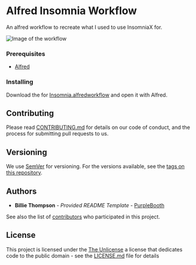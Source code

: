 # Alfred Insomnia Workflow

An alfred workflow to recreate what I used to use InsomniaX for.

![Image of the workflow](screenshot.png)

### Prerequisites

  - [Alfred](https://www.alfredapp.com/)

### Installing

Download the for [Insomnia.alfredworkflow](Insomnia.alfredworkflow) and
open it with Alfred.

## Contributing

Please read [CONTRIBUTING.md](CONTRIBUTING.md) for details on our code
of conduct, and the process for submitting pull requests to us.

## Versioning

We use [SemVer](http://semver.org/) for versioning. For the versions
available, see the [tags on this
repository](https://github.com/PurpleBooth/insomnia-workflow/tags).

## Authors

  - **Billie Thompson** - *Provided README Template* -
    [PurpleBooth](https://github.com/PurpleBooth)

See also the list of
[contributors](https://github.com/PurpleBooth/a-good-readme-template/contributors)
who participated in this project.

## License

This project is licensed under the [The Unlicense](LICENSE.md) a license that dedicates code to the public domain - see the
[LICENSE.md](LICENSE.md) file for details
